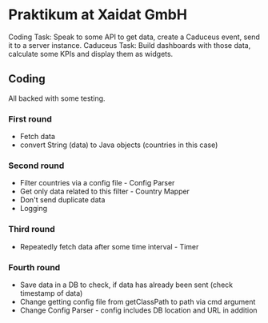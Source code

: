 # Praktikum at Xaidat GmbH
Coding Task: Speak to some API to get data, create a Caduceus event, send it to a server instance.
Caduceus Task: Build dashboards with those data, calculate some KPIs and display them as widgets.

## Coding
All backed with some testing.

### First round
- Fetch data
- convert String (data) to Java objects (countries in this case)

### Second round
- Filter countries via a config file - Config Parser
- Get only data related to this filter - Country Mapper
- Don't send duplicate data
- Logging

### Third round
- Repeatedly fetch data after some time interval - Timer

### Fourth round
- Save data in a DB to check, if data has already been sent (check timestamp of data)
- Change getting config file from getClassPath to path via cmd argument
- Change Config Parser - config includes DB location and URL in addition
